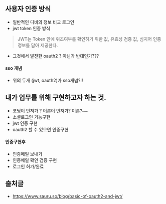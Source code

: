 ## 사용자 인증 방식
- 일반적인 디비의 정보 비교 로그인
- jwt token 인증 방식  
> JWT는 Token 안에 위조여부를 확인하기 위한 값, 유효성 검증 값, 심지어 인증정보를 담아 제공한다. 

- 그것에서 발전한 oauth2 ? 아닌가 반대인가???

#### sso 개념
- 위의 두개 (jwt, oauth2)가 sso개념?!!

## 내가 업무를 위해 구현하고자 하는 것.
- 코딩이 먼저가 ? 이론이 먼저가? 이론?~~
- 소셜로그인 기능구현
- jwt 인증 구현
- oauth2 할 수 있으면 인증구현 

#### 인증구현후
- 인증메일 보내기
- 인증메일 확인 검증 구현
- 로그인 허가/완료

## 출처글
- https://www.sauru.so/blog/basic-of-oauth2-and-jwt/
